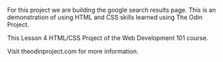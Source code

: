 For this project we are building the google search results page. This is an demonstration of using HTML and CSS skills learned using The Odin Project.

This Lesson 4 HTML/CSS Project of the Web Development 101 course. 

Visit theodinproject.com for more information. 